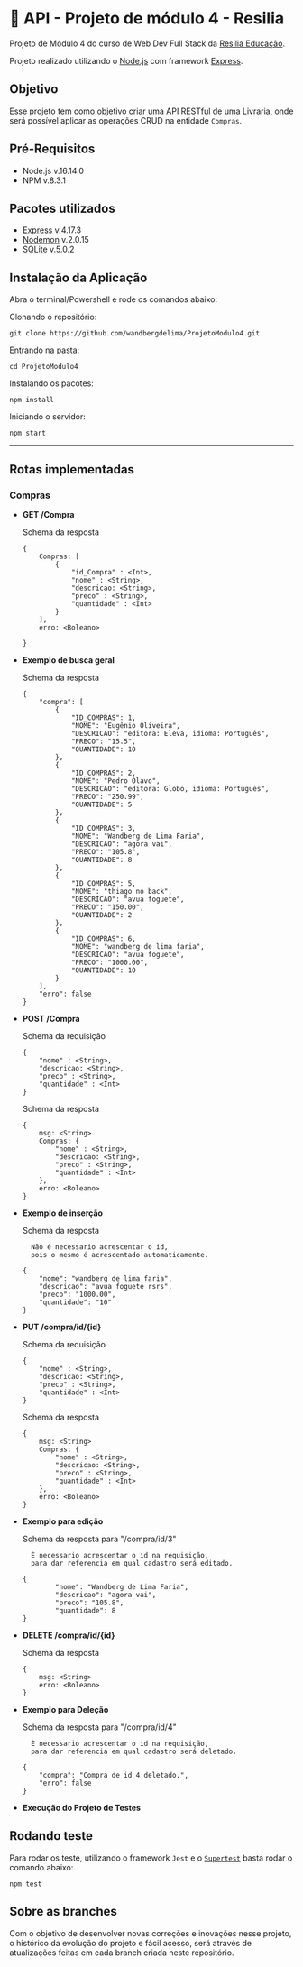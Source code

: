 # :construction: API - Projeto de módulo 4 - Resilia

Projeto de Módulo 4 do curso de Web Dev Full Stack da [Resilia Educação](https://www.resilia.com.br/).

Projeto realizado utilizando o [Node.js](https://nodejs.org/en/) com framework [Express](https://expressjs.com/).

## Objetivo
Esse projeto tem como objetivo criar uma API RESTful de uma Livraria, onde será possível aplicar as operações CRUD na entidade `Compras`.

## Pré-Requisitos

* Node.js  v.16.14.0
* NPM v.8.3.1

## Pacotes utilizados
* [Express](https://www.npmjs.com/package/express) v.4.17.3
* [Nodemon](https://www.npmjs.com/package/nodemon) v.2.0.15
* [SQLite](https://www.npmjs.com/package/sqlite3)  v.5.0.2

## Instalação da Aplicação

Abra o terminal/Powershell e rode os comandos abaixo:

Clonando o repositório:
```
git clone https://github.com/wandbergdelima/ProjetoModulo4.git
```
Entrando na pasta:
```
cd ProjetoModulo4
```

Instalando os pacotes:
```
npm install
```
Iniciando o servidor:
```
npm start
```

---

## Rotas implementadas

### Compras

 * **GET /Compra**
 
    Schema da resposta
    
    ```
    {
        Compras: [
            {
                "id_Compra" : <Int>,
                "nome" : <String>,
                "descricao: <String>,
                "preco" : <String>,
                "quantidade" : <Int>
            }
        ],
        erro: <Boleano>

    }
    ```
* **Exemplo de busca geral**
    
    Schema da resposta
    ```
    {
        "compra": [
            {
                "ID_COMPRAS": 1,
                "NOME": "Eugênio Oliveira",
                "DESCRICAO": "editora: Eleva, idioma: Português",
                "PRECO": "15.5",
                "QUANTIDADE": 10
            },
            {
                "ID_COMPRAS": 2,
                "NOME": "Pedro Olavo",
                "DESCRICAO": "editora: Globo, idioma: Português",
                "PRECO": "250.99",
                "QUANTIDADE": 5
            },
            {
                "ID_COMPRAS": 3,
                "NOME": "Wandberg de Lima Faria",
                "DESCRICAO": "agora vai",
                "PRECO": "105.8",
                "QUANTIDADE": 8
            },
            {
                "ID_COMPRAS": 5,
                "NOME": "thiago no back",
                "DESCRICAO": "avua foguete",
                "PRECO": "150.00",
                "QUANTIDADE": 2
            },
            {
                "ID_COMPRAS": 6,
                "NOME": "wandberg de lima faria",
                "DESCRICAO": "avua foguete",
                "PRECO": "1000.00",
                "QUANTIDADE": 10
            }
        ],
        "erro": false
    }
    ```

 * **POST /Compra**

    Schema da requisição
    ```
    {
        "nome" : <String>,
        "descricao: <String>,
        "preco" : <String>,
        "quantidade" : <Int>
    }
    ```

    Schema da resposta
    ```
    {   
        msg: <String>
        Compras: {
            "nome" : <String>,
            "descricao: <String>,
            "preco" : <String>,
            "quantidade" : <Int>
        },
        erro: <Boleano>
    }
    ```

* **Exemplo de inserção**
    
    Schema da resposta
        
        Não é necessario acrescentar o id,
        pois o mesmo é acrescentado automaticamente.
    ```
    {
        "nome": "wandberg de lima faria",
        "descricao": "avua foguete rsrs",
        "preco": "1000.00",
        "quantidade": "10"
    }
    ```

 * **PUT /compra/id/{id}**

    Schema da requisição
    ```
    {
        "nome" : <String>,
        "descricao: <String>,
        "preco" : <String>,
        "quantidade" : <Int>
    }
    ```

    Schema da resposta
    ```
    {   
        msg: <String>
        Compras: {
            "nome" : <String>,
            "descricao: <String>,
            "preco" : <String>,
            "quantidade" : <Int>
        },
        erro: <Boleano>
    }
    ```

* **Exemplo para edição**
    
    Schema da resposta para "/compra/id/3"
        
        É necessario acrescentar o id na requisição, 
        para dar referencia em qual cadastro será editado.
    ```
    {
			"nome": "Wandberg de Lima Faria",
			"descricao": "agora vai",
			"preco": "105.8",
			"quantidade": 8
    }
    ```

 * **DELETE /compra/id/{id}**

    Schema da resposta
    ```
    {   
        msg: <String>
        erro: <Boleano>
    }
    ```
    
* **Exemplo para Deleção**

    Schema da resposta para "/compra/id/4"
    
        É necessario acrescentar o id na requisição,
        para dar referencia em qual cadastro será deletado.
    ```
    {
        "compra": "Compra de id 4 deletado.",
        "erro": false
    }
    ```

* **Execução do Projeto de Testes**

## Rodando teste
Para rodar os teste, utilizando o framework `Jest` e o [`Supertest`](https://jestjs.io/pt-BR/docs/testing-frameworks#expressjs) basta rodar o comando abaixo:
```
npm test
```

## Sobre as branches
Com o objetivo de desenvolver novas correções e inovações nesse projeto, o histórico da evolução do projeto e fácil acesso, será através de atualizações feitas em cada branch criada neste repositório.
